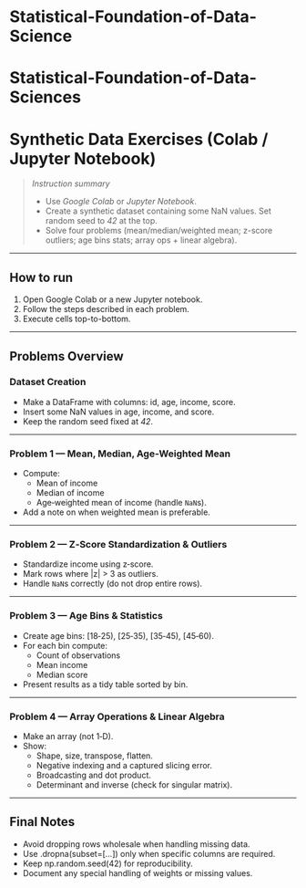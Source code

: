 # Statistical-Foundation-of-Data-Science



# Statistical-Foundation-of-Data-Sciences


# Synthetic Data Exercises (Colab / Jupyter Notebook)


> *Instruction summary*
>
> - Use *Google Colab* or *Jupyter Notebook*.
> - Create a synthetic dataset containing some NaN values. Set random seed to *42* at the top.
> - Solve four problems (mean/median/weighted mean; z-score outliers; age bins stats; array ops + linear algebra).

---

## How to run

1. Open Google Colab or a new Jupyter notebook.
2. Follow the steps described in each problem.
3. Execute cells top-to-bottom.

---

## Problems Overview

### Dataset Creation
- Make a DataFrame with columns: id, age, income, score.
- Insert some NaN values in age, income, and score.
- Keep the random seed fixed at *42*.

---

### Problem 1 — Mean, Median, Age‑Weighted Mean
- Compute:
  - Mean of income
  - Median of income
  - Age‑weighted mean of income (handle `NaN`s).
- Add a note on when weighted mean is preferable.

---

### Problem 2 — Z‑Score Standardization & Outliers
- Standardize income using z‑score.
- Mark rows where |z| > 3 as outliers.
- Handle `NaN`s correctly (do not drop entire rows).

---

### Problem 3 — Age Bins & Statistics
- Create age bins: [18‑25), [25‑35), [35‑45), [45‑60).
- For each bin compute:
  - Count of observations
  - Mean income
  - Median score
- Present results as a tidy table sorted by bin.

---

### Problem 4 — Array Operations & Linear Algebra
- Make an array (not 1‑D).
- Show:
  - Shape, size, transpose, flatten.
  - Negative indexing and a captured slicing error.
  - Broadcasting and dot product.
  - Determinant and inverse (check for singular matrix).

---

## Final Notes
- Avoid dropping rows wholesale when handling missing data.
- Use .dropna(subset=[...]) only when specific columns are required.
- Keep np.random.seed(42) for reproducibility.
- Document any special handling of weights or missing values.
